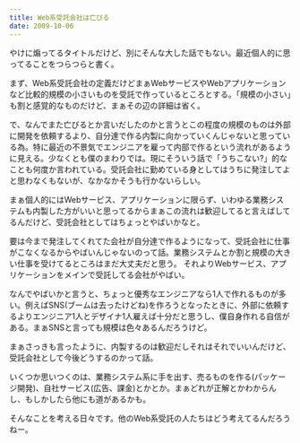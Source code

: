 ```yaml
---
title: Web系受託会社は亡びる
date: 2009-10-06
---
```

やけに煽ってるタイトルだけど、別にそんな大した話でもない。最近個人的に思ってることをつらつらと書く。

まず、Web系受託会社の定義だけどまぁWebサービスやWebアプリケーションなど比較的規模の小さいものを受託で作っているところとする。「規模の小さい」も割と感覚的なものだけど、まぁその辺の詳細は省く。

で、なんでまた亡びるとか言いだしたのかと言うとこの程度の規模のものは外部に開発を依頼するより、自分達で作る内製に向かっていくんじゃないと思っている為。特に最近の不景気でエンジニアを雇って内部で作るという流れがあるように見える。少なくとも僕のまわりでは。現にそういう話で「うちこない?」的なことも何度か言われている。受託会社に勤めている身としてはうちに発注してよと思わなくもないが、なかなかそうも行かないらしい。

まぁ個人的にはWebサービス、アプリケーションに限らず、いわゆる業務システムも内製した方がいいと思ってるからまぁこの流れは歓迎してると言えばしてるんだけど、受託会社としてはちょっとやばいかなと。

要は今まで発注してくれてた会社が自分達で作るようになって、受託会社に仕事がこなくなるからやばいんじゃないのって話。業務システムとか割と規模の大きい仕事を受けてるところはまだ大丈夫だと思う。 それよりWebサービス、アプリケーションをメインで受託してる会社がやばい。

なんでやばいかと言うと、ちょっと優秀なエンジニアなら1人で作れるものが多い。例えばSNS(ブームは去ったけどね)を作ろうとなったときに、外部に依頼するよりエンジニア1人とデザイナ1人雇えば十分だと思うし、僕自身作れる自信がある。まぁSNSと言っても規模は色々あるんだろうけど。

まぁさっきも言ったように、内製するのは歓迎だしそれはそれでいいんだけど、受託会社として今後どうするのかって話。

いくつか思いつくのは、業務システム系に手を出す、売るものを作る(パッケージ開発)、自社サービス(広告、課金)とかとか。まぁどれが正解とかわからんし、もしかしたら他にも道があるかも。

そんなことを考える日々です。他のWeb系受託の人たちはどう考えてるんだろうねー。